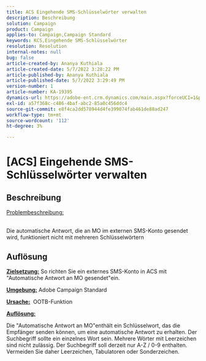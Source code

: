 ```yaml
---
title: ACS Eingehende SMS-Schlüsselwörter verwalten
description: Beschreibung
solution: Campaign
product: Campaign
applies-to: Campaign,Campaign Standard
keywords: KCS,Eingehende SMS-Schlüsselwörter
resolution: Resolution
internal-notes: null
bug: false
article-created-by: Ananya Kuthiala
article-created-date: 5/7/2022 3:28:22 PM
article-published-by: Ananya Kuthiala
article-published-date: 5/7/2022 3:29:49 PM
version-number: 1
article-number: KA-19395
dynamics-url: https://adobe-ent.crm.dynamics.com/main.aspx?forceUCI=1&pagetype=entityrecord&etn=knowledgearticle&id=db744753-1ace-ec11-a7b5-0022480a8e40
exl-id: a57f368c-c486-4baf-abc2-85a0c456ddc4
source-git-commit: e8f4ca2dd578944d4fe399074fab461de88ad247
workflow-type: tm+mt
source-wordcount: '112'
ht-degree: 3%

---
```


# [ACS] Eingehende SMS-Schlüsselwörter verwalten

## Beschreibung

<u>Problembeschreibung:</u>

<br>Die automatische Antwort, die an MO im externen SMS-Konto gesendet wird, funktioniert nicht mit mehreren Schlüsselwörtern

## Auflösung


<b><u>Zielsetzung:</u></b> So richten Sie ein externes SMS-Konto in ACS mit &quot;Automatische Antwort an MO gesendet&quot;ein.

<b><u>Umgebung:</u></b> Adobe Campaign Standard

<b><u>Ursache:</u></b>  OOTB-Funktion

<b><u>Auflösung:</u></b>

Die &quot;Automatische Antwort an MO&quot;enthält ein Schlüsselwort, das die Empfänger senden können, um eine automatische Antwort zu erhalten. Der Suchbegriff sollte ein einzelnes Wort sein. Mehrere Wörter mit Leerzeichen sind nicht zulässig. Der Suchbegriff soll derzeit nur A-Z / 0-9 enthalten. Vermeiden Sie daher Leerzeichen, Tabulatoren oder Sonderzeichen.
